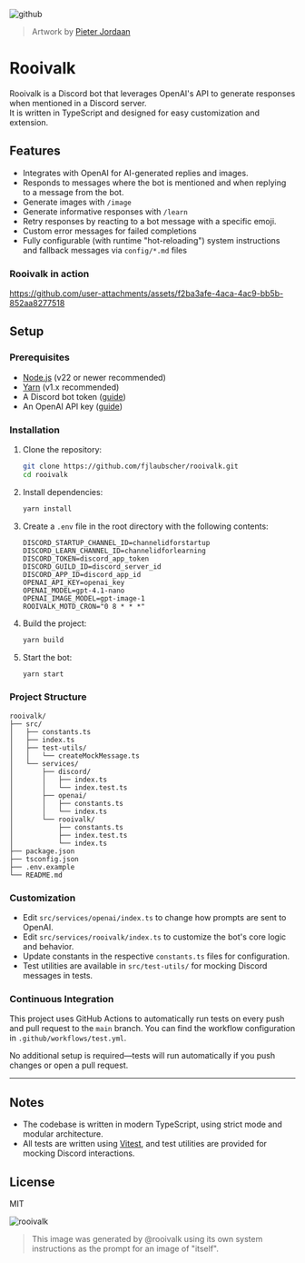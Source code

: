 ![github](https://github.com/user-attachments/assets/cfcc082b-5809-4d82-a537-5d1c44c36d1d)
> Artwork by [Pieter Jordaan](https://www.thisisender.com/)

# Rooivalk
Rooivalk is a Discord bot that leverages OpenAI's API to generate responses when mentioned in a Discord server.<br/>
It is written in TypeScript and designed for easy customization and extension.

## Features
- Integrates with OpenAI for AI-generated replies and images.
- Responds to messages where the bot is mentioned and when replying to a message from the bot.
- Generate images with `/image`
- Generate informative responses with `/learn`
- Retry responses by reacting to a bot message with a specific emoji.
- Custom error messages for failed completions
- Fully configurable (with runtime "hot-reloading") system instructions and fallback messages via `config/*.md` files

### Rooivalk in action

https://github.com/user-attachments/assets/f2ba3afe-4aca-4ac9-bb5b-852aa8277518

## Setup

### Prerequisites
- [Node.js](https://nodejs.org/) (v22 or newer recommended)
- [Yarn](https://yarnpkg.com/) (v1.x recommended)
- A Discord bot token ([guide](https://discord.com/developers/applications))
- An OpenAI API key ([guide](https://platform.openai.com/account/api-keys))
### Installation

1. Clone the repository:
   ```sh
   git clone https://github.com/fjlaubscher/rooivalk.git
   cd rooivalk
   ```
2. Install dependencies:
   ```sh
   yarn install
   ```
3. Create a `.env` file in the root directory with the following contents:
   ```env
   DISCORD_STARTUP_CHANNEL_ID=channelidforstartup
   DISCORD_LEARN_CHANNEL_ID=channelidforlearning
   DISCORD_TOKEN=discord_app_token
   DISCORD_GUILD_ID=discord_server_id
   DISCORD_APP_ID=discord_app_id
   OPENAI_API_KEY=openai_key
   OPENAI_MODEL=gpt-4.1-nano
   OPENAI_IMAGE_MODEL=gpt-image-1
   ROOIVALK_MOTD_CRON="0 8 * * *"
   ```
4. Build the project:
   ```sh
   yarn build
   ```
5. Start the bot:
   ```sh
   yarn start
   ```

### Project Structure

```
rooivalk/
├── src/
│   ├── constants.ts
│   ├── index.ts
│   ├── test-utils/
│   │   └── createMockMessage.ts
│   └── services/
│       ├── discord/
│       │   ├── index.ts
│       │   └── index.test.ts
│       ├── openai/
│       │   ├── constants.ts
│       │   └── index.ts
│       └── rooivalk/
│           ├── constants.ts
│           ├── index.test.ts
│           └── index.ts
├── package.json
├── tsconfig.json
├── .env.example
└── README.md
```

### Customization
- Edit `src/services/openai/index.ts` to change how prompts are sent to OpenAI.
- Edit `src/services/rooivalk/index.ts` to customize the bot's core logic and behavior.
- Update constants in the respective `constants.ts` files for configuration.
- Test utilities are available in `src/test-utils/` for mocking Discord messages in tests.

### Continuous Integration

This project uses GitHub Actions to automatically run tests on every push and pull request to the `main` branch. You can find the workflow configuration in `.github/workflows/test.yml`.

No additional setup is required—tests will run automatically if you push changes or open a pull request.

---

## Notes

- The codebase is written in modern TypeScript, using strict mode and modular architecture.
- All tests are written using [Vitest](https://vitest.dev/), and test utilities are provided for mocking Discord interactions.

## License
MIT

![rooivalk](https://github.com/user-attachments/assets/5fe7dcb9-ea82-4c04-9734-53bb17a7d257)
> This image was generated by @rooivalk using its own system instructions as the prompt for an image of "itself".
